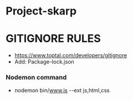 # Project-skarp

# GITIGNORE RULES

- https://www.toptal.com/developers/gitignore
- Add: Package-lock.json

### Nodemon command

- nodemon bin/www.js --ext js,html,css